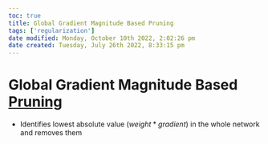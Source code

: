 ```yaml
---
toc: true
title: Global Gradient Magnitude Based Pruning
tags: ['regularization']
date modified: Monday, October 10th 2022, 2:02:26 pm
date created: Tuesday, July 26th 2022, 8:33:15 pm
---
```


# Global Gradient Magnitude Based [Pruning](Pruning.md)
- Identifies lowest absolute value $(weight*gradient)$ in the whole network and removes them



